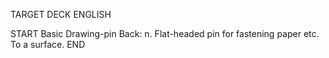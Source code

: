 TARGET DECK
ENGLISH

START
Basic
Drawing-pin
Back: n. Flat-headed pin for fastening paper etc. To a surface.
END
